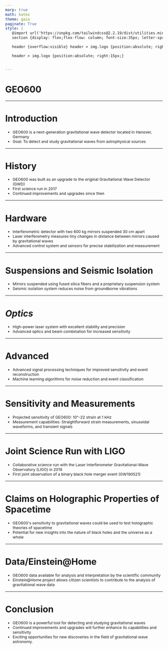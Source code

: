 ```yaml
---
marp: true
math: katex
theme: gaia
paginate: True
style: |
   @import url('https://unpkg.com/tailwindcss@2.2.19/dist/utilities.min.css');
   section {display: flex;flex-flow: column; font-size:35px; letter-spacing:1.4px;}

   header {overflow:visible} header > img.logo {position:absolute; right:15px;}

   header > img.logo {position:absolute; right:15px;}


---
```

<!-- backgroundImage: url('backgrounds/wwwatercolor (1).png') -->
<!-- _class: lead -->

 # GEO600

---
<style scoped>p,li {font-size:0.92em}</style>

 # Introduction
- GEO600 is a next-generation gravitational wave detector located in Hanover, Germany
- Goal: To detect and study gravitational waves from astrophysical sources


---
<style scoped>p,li {font-size:0.88em}</style>

 # History

- GEO600 was built as an upgrade to the original Gravitational Wave Detector (GWD)
- First science run in 2017
- Continued improvements and upgrades since then

---
<style scoped>p,li {font-size:0.88em}</style>

 # Hardware

- Interferometric detector with two 600 kg mirrors suspended 30 cm apart
- Laser interferometry measures tiny changes in distance between mirrors caused by gravitational waves
- Advanced control system and sensors for precise stabilization and measurement

---
<style scoped>p,li {font-size:0.92em}</style>

 # **Suspensions and Seismic Isolation**

- Mirrors suspended using fused silica fibers and a proprietary suspension system
- Seismic isolation system reduces noise from groundborne vibrations

---
<style scoped>p,li {font-size:0.92em}</style>

 # _Optics_
- High-power laser system with excellent stability and precision
- Advanced optics and beam combination for increased sensitivity


---
<style scoped>p,li {font-size:0.92em}</style>

 # Advanced
- Advanced signal processing techniques for improved sensitivity and event reconstruction
- Machine learning algorithms for noise reduction and event classification


---
<style scoped>p,li {font-size:0.92em}</style>

 # Sensitivity and Measurements
- Projected sensitivity of GEO600: 10^-22 strain at 1 kHz
- Measurement capabilities: Straightforward strain measurements, sinusoidal waveforms, and transient signals


---
<style scoped>p,li {font-size:0.92em}</style>

 # Joint Science Run with LIGO

- Collaborative science run with the Laser Interferometer Gravitational-Wave Observatory (LIGO) in 2019
- First joint observation of a binary black hole merger event (GW190521)

---
<style scoped>p,li {font-size:0.92em}</style>

 # Claims on Holographic Properties of Spacetime

- GEO600's sensitivity to gravitational waves could be used to test holographic theories of spacetime
- Potential for new insights into the nature of black holes and the universe as a whole

---
<style scoped>p,li {font-size:0.92em}</style>

 # Data/Einstein@Home
- GEO600 data available for analysis and interpretation by the scientific community
- Einstein@Home project allows citizen scientists to contribute to the analysis of gravitational wave data


---
<style scoped>p,li {font-size:0.88em}</style>

 # Conclusion
- GEO600 is a powerful tool for detecting and studying gravitational waves
- Continued improvements and upgrades will further enhance its capabilities and sensitivity
- Exciting opportunities for new discoveries in the field of gravitational wave astronomy.
